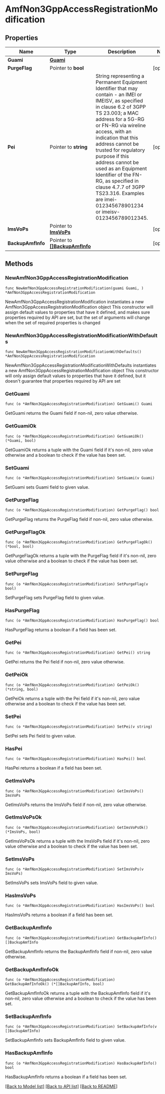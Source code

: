 # AmfNon3GppAccessRegistrationModification

## Properties

Name | Type | Description | Notes
------------ | ------------- | ------------- | -------------
**Guami** | [**Guami**](Guami.md) |  | 
**PurgeFlag** | Pointer to **bool** |  | [optional] 
**Pei** | Pointer to **string** | String representing a Permanent Equipment Identifier that may contain - an IMEI or IMEISV, as  specified in clause 6.2 of 3GPP TS 23.003; a MAC address for a 5G-RG or FN-RG via  wireline  access, with an indication that this address cannot be trusted for regulatory purpose if this  address cannot be used as an Equipment Identifier of the FN-RG, as specified in clause 4.7.7  of 3GPP TS23.316. Examples are imei-012345678901234 or imeisv-0123456789012345.   | [optional] 
**ImsVoPs** | Pointer to [**ImsVoPs**](ImsVoPs.md) |  | [optional] 
**BackupAmfInfo** | Pointer to [**[]BackupAmfInfo**](BackupAmfInfo.md) |  | [optional] 

## Methods

### NewAmfNon3GppAccessRegistrationModification

`func NewAmfNon3GppAccessRegistrationModification(guami Guami, ) *AmfNon3GppAccessRegistrationModification`

NewAmfNon3GppAccessRegistrationModification instantiates a new AmfNon3GppAccessRegistrationModification object
This constructor will assign default values to properties that have it defined,
and makes sure properties required by API are set, but the set of arguments
will change when the set of required properties is changed

### NewAmfNon3GppAccessRegistrationModificationWithDefaults

`func NewAmfNon3GppAccessRegistrationModificationWithDefaults() *AmfNon3GppAccessRegistrationModification`

NewAmfNon3GppAccessRegistrationModificationWithDefaults instantiates a new AmfNon3GppAccessRegistrationModification object
This constructor will only assign default values to properties that have it defined,
but it doesn't guarantee that properties required by API are set

### GetGuami

`func (o *AmfNon3GppAccessRegistrationModification) GetGuami() Guami`

GetGuami returns the Guami field if non-nil, zero value otherwise.

### GetGuamiOk

`func (o *AmfNon3GppAccessRegistrationModification) GetGuamiOk() (*Guami, bool)`

GetGuamiOk returns a tuple with the Guami field if it's non-nil, zero value otherwise
and a boolean to check if the value has been set.

### SetGuami

`func (o *AmfNon3GppAccessRegistrationModification) SetGuami(v Guami)`

SetGuami sets Guami field to given value.


### GetPurgeFlag

`func (o *AmfNon3GppAccessRegistrationModification) GetPurgeFlag() bool`

GetPurgeFlag returns the PurgeFlag field if non-nil, zero value otherwise.

### GetPurgeFlagOk

`func (o *AmfNon3GppAccessRegistrationModification) GetPurgeFlagOk() (*bool, bool)`

GetPurgeFlagOk returns a tuple with the PurgeFlag field if it's non-nil, zero value otherwise
and a boolean to check if the value has been set.

### SetPurgeFlag

`func (o *AmfNon3GppAccessRegistrationModification) SetPurgeFlag(v bool)`

SetPurgeFlag sets PurgeFlag field to given value.

### HasPurgeFlag

`func (o *AmfNon3GppAccessRegistrationModification) HasPurgeFlag() bool`

HasPurgeFlag returns a boolean if a field has been set.

### GetPei

`func (o *AmfNon3GppAccessRegistrationModification) GetPei() string`

GetPei returns the Pei field if non-nil, zero value otherwise.

### GetPeiOk

`func (o *AmfNon3GppAccessRegistrationModification) GetPeiOk() (*string, bool)`

GetPeiOk returns a tuple with the Pei field if it's non-nil, zero value otherwise
and a boolean to check if the value has been set.

### SetPei

`func (o *AmfNon3GppAccessRegistrationModification) SetPei(v string)`

SetPei sets Pei field to given value.

### HasPei

`func (o *AmfNon3GppAccessRegistrationModification) HasPei() bool`

HasPei returns a boolean if a field has been set.

### GetImsVoPs

`func (o *AmfNon3GppAccessRegistrationModification) GetImsVoPs() ImsVoPs`

GetImsVoPs returns the ImsVoPs field if non-nil, zero value otherwise.

### GetImsVoPsOk

`func (o *AmfNon3GppAccessRegistrationModification) GetImsVoPsOk() (*ImsVoPs, bool)`

GetImsVoPsOk returns a tuple with the ImsVoPs field if it's non-nil, zero value otherwise
and a boolean to check if the value has been set.

### SetImsVoPs

`func (o *AmfNon3GppAccessRegistrationModification) SetImsVoPs(v ImsVoPs)`

SetImsVoPs sets ImsVoPs field to given value.

### HasImsVoPs

`func (o *AmfNon3GppAccessRegistrationModification) HasImsVoPs() bool`

HasImsVoPs returns a boolean if a field has been set.

### GetBackupAmfInfo

`func (o *AmfNon3GppAccessRegistrationModification) GetBackupAmfInfo() []BackupAmfInfo`

GetBackupAmfInfo returns the BackupAmfInfo field if non-nil, zero value otherwise.

### GetBackupAmfInfoOk

`func (o *AmfNon3GppAccessRegistrationModification) GetBackupAmfInfoOk() (*[]BackupAmfInfo, bool)`

GetBackupAmfInfoOk returns a tuple with the BackupAmfInfo field if it's non-nil, zero value otherwise
and a boolean to check if the value has been set.

### SetBackupAmfInfo

`func (o *AmfNon3GppAccessRegistrationModification) SetBackupAmfInfo(v []BackupAmfInfo)`

SetBackupAmfInfo sets BackupAmfInfo field to given value.

### HasBackupAmfInfo

`func (o *AmfNon3GppAccessRegistrationModification) HasBackupAmfInfo() bool`

HasBackupAmfInfo returns a boolean if a field has been set.


[[Back to Model list]](../README.md#documentation-for-models) [[Back to API list]](../README.md#documentation-for-api-endpoints) [[Back to README]](../README.md)


